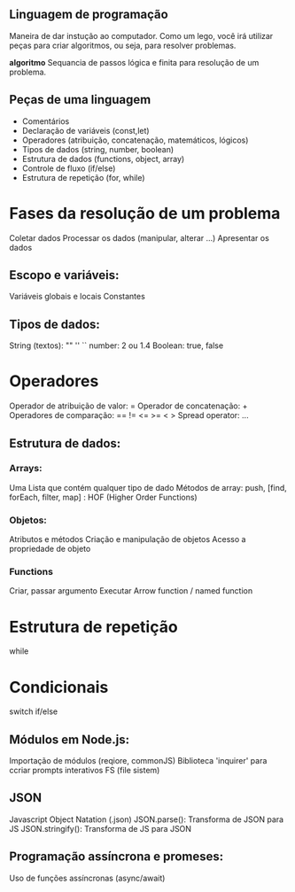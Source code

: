 ## Linguagem de programação

 Maneira de dar instução ao computador.
 Como  um lego, você irá utilizar peças para criar algoritmos, ou seja, para resolver problemas.

**algoritmo** 
 Sequancia de passos lógica e finita para resolução de um problema.

## Peças de uma linguagem

 - Comentários
 - Declaração de variáveis (const,let)
 - Operadores (atribuição, concatenação, matemáticos, lógicos)
 - Tipos de dados (string, number, boolean)
 - Estrutura de dados (functions, object, array)
 - Controle de fluxo (if/else)
 - Estrutura de repetição (for, while)

# Fases da resolução de um problema

 Coletar dados
 Processar os dados (manipular, alterar ...)
 Apresentar os dados

## Escopo e variáveis:

 Variáveis globais e locais
 Constantes

## Tipos de dados:

 String (textos): "" '' ``
 number: 2 ou 1.4
 Boolean: true, false
 
# Operadores
  
  Operador de atribuição de valor: =
  Operador de concatenação: +
  Operadores de comparação: ==    !=    <=  >=    < >
  Spread operator: ...

## Estrutura de dados:

### Arrays:

 Uma Lista que contém qualquer tipo de dado
 Métodos de array: push, [find, forEach, filter, map] : HOF (Higher Order Functions)

### Objetos: 
 Atributos e métodos
 Criação e manipulação de objetos
 Acesso a propriedade de objeto

### Functions
 Criar, passar argumento
 Executar
 Arrow function / named function

# Estrutura de repetição

  while

# Condicionais

 switch
 if/else

## Módulos em Node.js:
 
 Importação de módulos (reqiore, commonJS)
 Biblioteca 'inquirer' para ccriar prompts interativos
 FS (file sistem)

## JSON
 Javascript Object Natation (.json)
 JSON.parse(): Transforma de JSON para JS
 JSON.stringify(): Transforma de JS para JSON

## Programação assíncrona e promeses:

  Uso de funções assíncronas (async/await)
